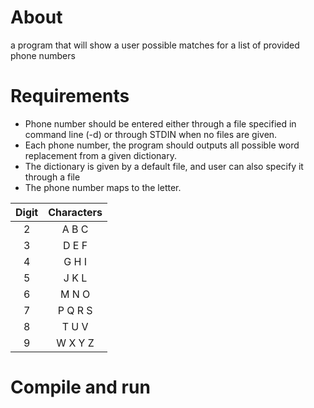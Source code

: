 # About
a program that will show a user possible matches for a list of provided phone numbers

# Requirements
* Phone number should be entered either through a file specified in command line (-d) or through 
STDIN when no files are given.
* Each phone number, the program should outputs all possible word replacement from a given dictionary.
* The dictionary is given by a default file, and user can also specify it through a file
* The phone number maps to the letter.

| Digit | Characters |
| :---: | :---: |
| 2 | A B C |
| 3 | D E F |
| 4 | G H I |
| 5 | J K L |
| 6 | M N O |
| 7 | P Q R S |
| 8 | T U V |
| 9 | W X Y Z |

# Compile and run
